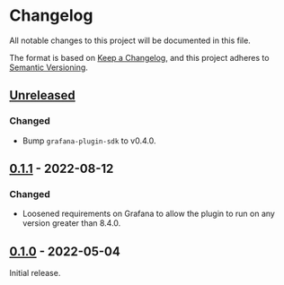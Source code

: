 # Changelog

All notable changes to this project will be documented in this file.

The format is based on [Keep a Changelog](https://keepachangelog.com/en/1.0.0/),
and this project adheres to [Semantic Versioning](https://semver.org/spec/v2.0.0.html).

## [Unreleased]

### Changed

- Bump `grafana-plugin-sdk` to v0.4.0.

## [0.1.1] - 2022-08-12

### Changed

- Loosened requirements on Grafana to allow the plugin to run on any version
  greater than 8.4.0.

## [0.1.0] - 2022-05-04

Initial release.

[unreleased]: https://github.com/sd2k/grafana-materialize-datasource/compare/v0.1.1...HEAD
[0.1.1]: https://github.com/sd2k/grafana-materialize-datasource/compare/v0.1.0...v0.1.1
[0.1.0]: https://github.com/sd2k/grafana-materialize-datasource/tag/v0.1.0
